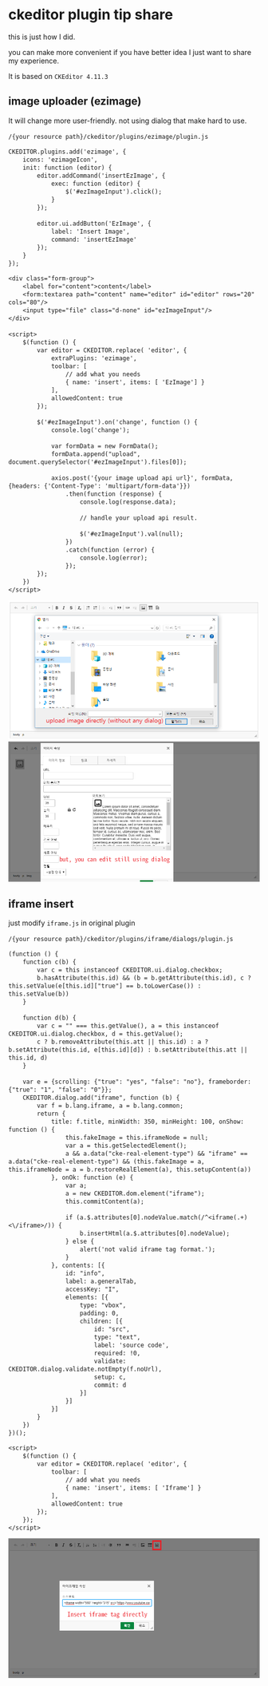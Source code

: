 # ckeditor plugin tip share

this is just how I did.

you can make more convenient if you have better idea
I just want to share my experience.

It is based on `CKEditor 4.11.3`

## image uploader (ezimage)
It will change more user-friendly.
not using dialog that make hard to use.

`/{your resource path}/ckeditor/plugins/ezimage/plugin.js`
```
CKEDITOR.plugins.add('ezimage', {
    icons: 'ezimageIcon',
    init: function (editor) {
        editor.addCommand('insertEzImage', {
            exec: function (editor) {
                $('#ezImageInput').click();
            }
        });

        editor.ui.addButton('EzImage', {
            label: 'Insert Image',
            command: 'insertEzImage'
        });
    }
});
```

```
<div class="form-group">
    <label for="content">content</label>
    <form:textarea path="content" name="editor" id="editor" rows="20" cols="80"/>
    <input type="file" class="d-none" id="ezImageInput"/>
</div>

<script>
    $(function () {
        var editor = CKEDITOR.replace( 'editor', {
            extraPlugins: 'ezimage',
            toolbar: [
                // add what you needs
                { name: 'insert', items: [ 'EzImage'] }
            ],
            allowedContent: true
        });

        $('#ezImageInput').on('change', function () {
            console.log('change');

            var formData = new FormData();
            formData.append("upload", document.querySelector('#ezImageInput').files[0]);

            axios.post('{your image upload api url}', formData, {headers: {'Content-Type': 'multipart/form-data'}})
                .then(function (response) {
                    console.log(response.data);
                    
                    // handle your upload api result.

                    $('#ezImageInput').val(null);
                })
                .catch(function (error) {
                    console.log(error);
                });
        });
    })
</script>
```
![ezimage_example1](https://github.com/chooco13/ckeditor_plugins/raw/master/resources/ezimage%20example.png)  
![ezimage_example2](https://github.com/chooco13/ckeditor_plugins/raw/master/resources/ezimage%20example2.png)

## iframe insert
just modify `iframe.js` in original plugin

`/{your resource path}/ckeditor/plugins/iframe/dialogs/plugin.js`
```
(function () {
    function c(b) {
        var c = this instanceof CKEDITOR.ui.dialog.checkbox;
        b.hasAttribute(this.id) && (b = b.getAttribute(this.id), c ? this.setValue(e[this.id]["true"] == b.toLowerCase()) : this.setValue(b))
    }

    function d(b) {
        var c = "" === this.getValue(), a = this instanceof CKEDITOR.ui.dialog.checkbox, d = this.getValue();
        c ? b.removeAttribute(this.att || this.id) : a ? b.setAttribute(this.id, e[this.id][d]) : b.setAttribute(this.att || this.id, d)
    }

    var e = {scrolling: {"true": "yes", "false": "no"}, frameborder: {"true": "1", "false": "0"}};
    CKEDITOR.dialog.add("iframe", function (b) {
        var f = b.lang.iframe, a = b.lang.common;
        return {
            title: f.title, minWidth: 350, minHeight: 100, onShow: function () {
                this.fakeImage = this.iframeNode = null;
                var a = this.getSelectedElement();
                a && a.data("cke-real-element-type") && "iframe" == a.data("cke-real-element-type") && (this.fakeImage = a, this.iframeNode = a = b.restoreRealElement(a), this.setupContent(a))
            }, onOk: function (e) {
                var a;
                a = new CKEDITOR.dom.element("iframe");
                this.commitContent(a);

                if (a.$.attributes[0].nodeValue.match(/^<iframe(.+)<\/iframe>/)) {
                    b.insertHtml(a.$.attributes[0].nodeValue);
                } else {
                    alert('not valid iframe tag format.');
                }
            }, contents: [{
                id: "info",
                label: a.generalTab,
                accessKey: "I",
                elements: [{
                    type: "vbox",
                    padding: 0,
                    children: [{
                        id: "src",
                        type: "text",
                        label: 'source code',
                        required: !0,
                        validate: CKEDITOR.dialog.validate.notEmpty(f.noUrl),
                        setup: c,
                        commit: d
                    }]
                }]
            }]
        }
    })
})();

```
```
<script>
    $(function () {
        var editor = CKEDITOR.replace( 'editor', {
            toolbar: [
                // add what you needs
                { name: 'insert', items: [ 'Iframe'] }
            ],
            allowedContent: true
        });
    });
</script>
```
![iframe_example](https://github.com/chooco13/ckeditor_plugins/raw/master/resources/iframe%20example.png)
